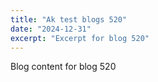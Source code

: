 ```yaml
---
title: "Ak test blogs 520"
date: "2024-12-31"
excerpt: "Excerpt for blog 520"
---
```


Blog content for blog 520